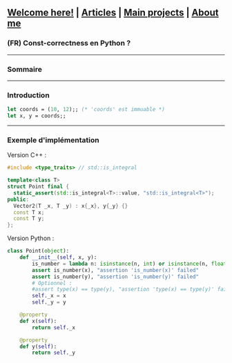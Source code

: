 ## [Welcome here!](https://vpenando.github.io) | [Articles](https://vpenando.github.io/articles.html) | [Main projects](https://vpenando.github.io/projects.html) | [About me](https://vpenando.github.io/about.html)

### (FR) Const-correctness en Python ?

---

### Sommaire


---

### Introduction
```ml
let coords = (10, 12);; (* 'coords' est immuable *)
let x, y = coords;;
```


---

### Exemple d'implémentation

Version C++ :
```cpp
#include <type_traits> // std::is_integral

template<class T>
struct Point final {
  static_assert(std::is_integral<T>::value, "std::is_integral<T>");
public:
  Vector2(T _x, T _y) : x{_x}, y{_y} {}
  const T x;
  const T y;
};
```

Version Python :
```py
class Point(object):
    def __init__(self, x, y):
        is_number = lambda n: isinstance(n, int) or isinstance(n, float)
        assert is_number(x), "assertion 'is_number(x)' failed"
        assert is_number(y), "assertion 'is_number(y)' failed"
        # Optionnel :
        #assert type(x) == type(y), "assertion 'type(x) == type(y)' failed"
        self._x = x
        self._y = y

    @property
    def x(self):
        return self._x

    @property
    def y(self):
        return self._y
```
